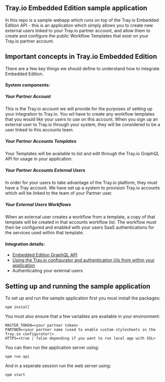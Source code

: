 ## Tray.io Embedded Edition sample application

In this repo is a sample webapp which runs on top of the Tray.io Embedded Edition API - this is an application which simply allows you to create new external users linked to your Tray.io partner account, and allow them to create and configure the public Workflow Templates that exist on your Tray.io partner account.

## Important concepts in Tray.io Embedded Edition

There are a few key things we should define to understand how to integrate Embedded Edition.

#### System components:
##### Your Partner Account
This is the Tray.io account we will provide for the purposes of setting up your integration to Tray.io. You wil have to create any workflow templates that you would like your users to use on this account. When you sign up an external user to Tray.io through your system, they will be considered to be a user linked to this accounts team.
##### Your Partner Accounts Templates
Your Templates will be available to list and edit through the Tray.io GraphQL API for usage in your application.
##### Your Partner Accounts External Users
In order for your users to take advantage of the Tray.io platform, they must have a Tray account. We have set up a system to provision Tray.io accounts which will be linked to the team of your Partner user.
##### Your External Users Workflows
When an external user creates a workflow from a template, a copy of that template will be created in that accounts workflow list. The workflow must then be configured and enabled with your users SaaS authentications for the services used within that template.

#### Integration details:

* [Embedded Edition GraphQL API](https://tray.io/docs/article/partner-api-intro)
* [Using the Tray.io configurator and authentication UIs from within your application](https://tray.io/docs/article/embedded-external-configuration)
* Authenticating your external users

## Setting up and running the sample application

To set up and run the sample application first you must install the packages:

```
npm install
```

You must also ensure that a few variables are available in your environment:

```
MASTER_TOKEN=<your partner token>
PARTNER=<your partner name (used to enable custom stylesheets in the Tray.io configurator)>
HTTPS=<true | false depending if you want to run local app with SSL>
```

You can then run the application server using:

```
npm run api
```

And in a seperate session run the web server using:

```
npm start
```
